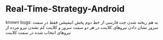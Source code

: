 # Real-Time-Strategy-Android

known bugs:
  به هم ریخته شدن چت فارسی از خط دوم
  پخش انیمیشن فقط در سمت سرور
  نشان دادن نیروهای کلاینت در هر دو سمت سرور و کلاینت
  کم نشدن نیرو مرده از نیروهای انتخاب شده در سمت کلاینت
